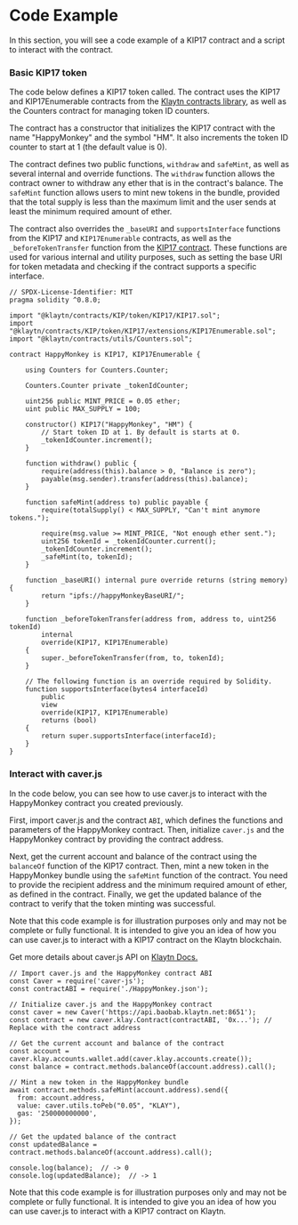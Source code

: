 # Code Example

In this section, you will see a code example of a KIP17 contract and a script to interact with the contract.

### Basic KIP17 token[](#basic-kip17-token)

The code below defines a KIP17 token called. The contract uses the KIP17 and KIP17Enumerable contracts from the [Klaytn contracts library](https://github.com/klaytn/klaytn-contracts), as well as the Counters contract for managing token ID counters.

The contract has a constructor that initializes the KIP17 contract with the name "HappyMonkey" and the symbol "HM". It also increments the token ID counter to start at 1 (the default value is 0).

The contract defines two public functions, `withdraw` and `safeMint`, as well as several internal and override functions. The `withdraw` function allows the contract owner to withdraw any ether that is in the contract's balance. The `safeMint` function allows users to mint new tokens in the bundle, provided that the total supply is less than the maximum limit and the user sends at least the minimum required amount of ether.

The contract also overrides the `_baseURI` and `supportsInterface` functions from the KIP17 and `KIP17Enumerable` contracts, as well as the `_beforeTokenTransfer` function from the [KIP17 contract](https://github.com/klaytn/klaytn-contracts/tree/master/contracts/KIP/token/KIP17). These functions are used for various internal and utility purposes, such as setting the base URI for token metadata and checking if the contract supports a specific interface.

```solidity:
// SPDX-License-Identifier: MIT
pragma solidity ^0.8.0;

import "@klaytn/contracts/KIP/token/KIP17/KIP17.sol";
import "@klaytn/contracts/KIP/token/KIP17/extensions/KIP17Enumerable.sol";
import "@klaytn/contracts/utils/Counters.sol";

contract HappyMonkey is KIP17, KIP17Enumerable {

    using Counters for Counters.Counter;

    Counters.Counter private _tokenIdCounter;

    uint256 public MINT_PRICE = 0.05 ether;
    uint public MAX_SUPPLY = 100;

    constructor() KIP17("HappyMonkey", "HM") {
        // Start token ID at 1. By default is starts at 0.
        _tokenIdCounter.increment();
    }

    function withdraw() public {
        require(address(this).balance > 0, "Balance is zero");
        payable(msg.sender).transfer(address(this).balance);
    }

    function safeMint(address to) public payable {
        require(totalSupply() < MAX_SUPPLY, "Can't mint anymore tokens.");

        require(msg.value >= MINT_PRICE, "Not enough ether sent.");
        uint256 tokenId = _tokenIdCounter.current();
        _tokenIdCounter.increment();
        _safeMint(to, tokenId);
    }

    function _baseURI() internal pure override returns (string memory) {
        return "ipfs://happyMonkeyBaseURI/";
    }

    function _beforeTokenTransfer(address from, address to, uint256 tokenId)
        internal
        override(KIP17, KIP17Enumerable)
    {
        super._beforeTokenTransfer(from, to, tokenId);
    }

    // The following function is an override required by Solidity.
    function supportsInterface(bytes4 interfaceId)
        public
        view
        override(KIP17, KIP17Enumerable)
        returns (bool)
    {
        return super.supportsInterface(interfaceId);
    }
}
```

### Interact with caver.js[](#interact-with-caver.js)

In the code below, you can see how to use caver.js to interact with the HappyMonkey contract you created previously.

First, import caver.js and the contract `ABI`, which defines the functions and parameters of the HappyMonkey contract. Then, initialize `caver.js` and the HappyMonkey contract by providing the contract address.

Next, get the current account and balance of the contract using the `balanceOf` function of the KIP17 contract. Then, mint a new token in the HappyMonkey bundle using the `safeMint` function of the contract. You need to provide the recipient address and the minimum required amount of ether, as defined in the contract. Finally, we get the updated balance of the contract to verify that the token minting was successful.

Note that this code example is for illustration purposes only and may not be complete or fully functional. It is intended to give you an idea of how you can use caver.js to interact with a KIP17 contract on the Klaytn blockchain.

Get more details about caver.js API on [Klaytn Docs.](https://docs.klaytn.foundation/dapp/sdk/caver-js/api-references)

```javascript:
// Import caver.js and the HappyMonkey contract ABI
const Caver = require('caver-js');
const contractABI = require('./HappyMonkey.json');

// Initialize caver.js and the HappyMonkey contract
const caver = new Caver('https://api.baobab.klaytn.net:8651');
const contract = new caver.klay.Contract(contractABI, '0x...'); // Replace with the contract address

// Get the current account and balance of the contract
const account = caver.klay.accounts.wallet.add(caver.klay.accounts.create());
const balance = contract.methods.balanceOf(account.address).call();

// Mint a new token in the HappyMonkey bundle
await contract.methods.safeMint(account.address).send({
  from: account.address,
  value: caver.utils.toPeb("0.05", "KLAY"),
  gas: '250000000000',
});

// Get the updated balance of the contract
const updatedBalance = contract.methods.balanceOf(account.address).call();

console.log(balance);  // -> 0
console.log(updatedBalance);  // -> 1
```

Note that this code example is for illustration purposes only and may not be complete or fully functional. It is intended to give you an idea of how you can use caver.js to interact with a KIP17 contract on Klaytn.
